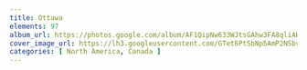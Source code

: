 ```yaml
---
title: Ottawa
elements: 97
album_url: https://photos.google.com/album/AF1QipNw633WJtsGAhw3FA8qliAHJP9wzXMBwVrS-xJn
cover_image_url: https://lh3.googleusercontent.com/GTet6PtSbNp5AmP2NSbvF8k32_RrNi-MWsl4vvbEWR3bFgA_-ktqoTC0603DgeKC6yhHg--mHGpz7el5O-izE72n2j_2UGHoqRVxt8gzBSYYtnqFrWbT_i5ssi9bTm_EtXo6iHoX56cOJ-mkmSpkab90IwDaIGw_LXoquFZL0h6NBnlTr-XzTNqE5cl7vK_JEDm208funSRpotUAq6_uiKSE7TRQckIu2YD4dANmDcEufH_uh4_asrSNJlPyOcMtAGp8-NJivQWaNSwNr5idrYXk3dAvHoPnp6r-u5UzSuQ0i4n0OrVCABPg7-gfxIEyfnV5QkfDiabagkxkL4EgkKZrDeu2izV6BIqVMJY2qdaBekbZDrDNm2r2WiMK2vAvKqekUBOJH8KLqLoPPiRxWoCTieUyr6FJ2b6va9zzMAvXEhk1mNpvM3goqAoGCQU98-4KRLnsSi6QbAKUI-zRQ_2NHK1GeKhsS8uCNtZe618VCucqi_o7gfKyU--WMDeM47m2NpWUKDFgqcBQxA9gXnoq8nRpmOWhUQP6thnigszrqlMRyiR94ocgsNS4p0qsD3YcXGJ3X30c7bhr89pwa7SlfGjWeq1i3Bdx3ngoMq-qKsXlDSB5z3iZZJ5bgyZsPyN_5gR734kvo0_mFELNDK_g=s195-p-k-no
categories: [ North America, Canada ]
---
```

